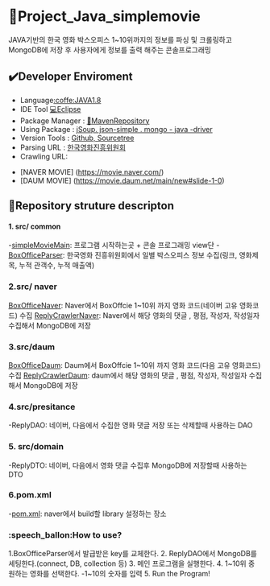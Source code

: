 # :movie_camera:Project_Java_simplemovie

JAVA기반의 한국 영화 박스오피스 1~10위까지의 정보를 파싱 및 크롤링하고 MongoDB에 저장 후 
사용자에게 정보를 출력 해주는 콘솔프로그래밍


## :heavy_check_mark:Developer Enviroment

- Language[:coffe:JAVA1.8]()
- IDE Tool [:computer:Eclipse]()
- Package Manager : [:snake:MavenRepository]()
- Using Package : [jSoup. json-simple . mongo - java -driver]()
- Version Tools : [Github, Sourcetree]()
- Parsing URL : [한국영화진흥위원회](https://www.kofic.or.kr/kofic/business/main/main.do)
- Crawling URL:
+ [NAVER MOVIE] (https://movie.naver.com/)
+ [DAUM MOVIE] (https://movie.daum.net/main/new#slide-1-0)

## :floppy_disk:Repository struture descripton
#### 1. src/ common
-[simpleMovieMain](): 프로그램 시작하는곳 + 콘솔 프로그래밍 view단
-[BoxOfficeParser](): 한국영화 진흥위원회에서 일별 박스오피스 정보 수집(링크, 영화제목, 누적 관객수, 누적 매출액)

### 2.src/ naver
[BoxOfficeNaver](https://movie.naver.com/movie/running/current.nhn): Naver에서 BoxOffcie 1~10위 까지 영화 코드(네이버 고유 영화코드) 수집
[ReplyCrawlerNaver](): Naver에서 해당 영화의 댓글 , 평점, 작성자, 작성일자 수집해서 MongoDB에 저장


### 3.src/daum
[BoxOfficeDaum](http://ticket2.movie.daum.net/Movie/MovieRankList.aspx): Daum에서 BoxOffcie 1~10위 까지 영화 코드(다음 고유 영화코드) 수집
[ReplyCrawlerDaum](): daum에서 해당 영화의 댓글 , 평점, 작성자, 작성일자 수집해서 MongoDB에 저장

### 4.src/presitance
-ReplyDAO: 네이버, 다음에서 수집한 영화 댓글 저장 또는 삭제할때 사용하는 DAO
### 5. src/domain
-ReplyDTO: 네이버, 다음에서 영화 댓글 수집후 MongoDB에 저장할때 사용하는 DTO
### 6.pom.xml
-[pom.xml](): naver에서 build할 library 설정하는 장소

### :speech_ballon:How to use?
1.BoxOfficeParser에서 발급받은 key를 교체한다.
2. ReplyDAO에서 MongoDB를 세팅한다.(connect, DB, collection 등)
3. 메인 프로그램을 실행한다.
4. 1~10위 중 원하는 영화를 선택한다. -1~10의 숫자를 입력
5. Run the Program!

